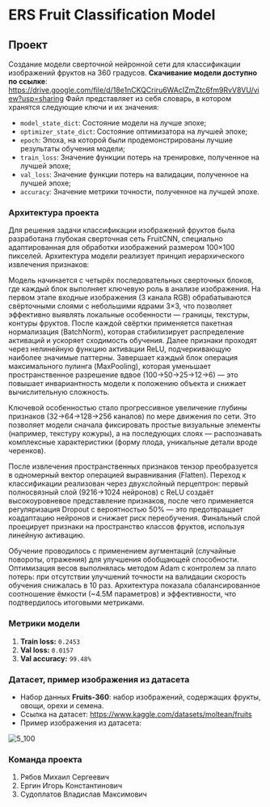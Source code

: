 # ERS Fruit Classification Model
## Проект


Создание модели сверточной нейронной сети для классификации изображений фруктов на 360 градусов.
**Скачивание модели доступно по ссылке**: https://drive.google.com/file/d/18e1nCKQCriru6WAcIZmZtc6fm9RvV8VU/view?usp=sharing
Файл представляет из себя словарь, в котором хранятся следующие ключи и их значения:
- `model_state_dict`: Состояние модели на лучше эпохе;
- `optimizer_state_dict`: Состояние оптимизатора на лучшей эпохе;
- `epoch`: Эпоха, на которой были продемонстрированы лучшие результаты обучения модели;
- `train_loss`: Значение функции потерь на тренировке, полученное на лучшей эпохе;
- `val_loss`: Значение функции потерь на валидации, полученное на лучшей эпохе;
- `accuracy`: Значение метрики точности, полученное на лучшей эпохе.

### Архитектура проекта

Для решения задачи классификации изображений фруктов была разработана глубокая сверточная сеть FruitCNN, специально адаптированная для обработки изображений размером 100×100 пикселей. Архитектура модели реализует принцип иерархического извлечения признаков:

Модель начинается с четырёх последовательных сверточных блоков, где каждый блок выполняет ключевую роль в анализе изображения. На первом этапе входные изображения (3 канала RGB) обрабатываются свёрточными слоями с небольшими ядрами 3×3, что позволяет эффективно выявлять локальные особенности — границы, текстуры, контуры фруктов. После каждой свёртки применяется пакетная нормализация (BatchNorm), которая стабилизирует распределение активаций и ускоряет сходимость обучения. Далее признаки проходят через нелинейную функцию активации ReLU, подчеркивающую наиболее значимые паттерны. Завершает каждый блок операция максимального пулинга (MaxPooling), которая уменьшает пространственное разрешение вдвое (100→50→25→12→6) — это повышает инвариантность модели к положению объекта и снижает вычислительную сложность.

Ключевой особенностью стало прогрессивное увеличение глубины признаков (32→64→128→256 каналов) по мере движения по сети. Это позволяет модели сначала фиксировать простые визуальные элементы (например, текстуру кожуры), а на последующих слоях — распознавать комплексные характеристики (форму плода, уникальные детали вроде черенков).

После извлечения пространственных признаков тензор преобразуется в одномерный вектор операцией выравнивания (Flatten). Переход к классификации реализован через двухслойный перцептрон: первый полносвязный слой (9216→1024 нейронов) с ReLU создаёт высокоуровневое представление признаков, после чего применяется регуляризация Dropout с вероятностью 50% — это предотвращает коадаптацию нейронов и снижает риск переобучения. Финальный слой проецирует признаки на пространство классов фруктов, используя линейную активацию.

Обучение проводилось с применением аугментаций (случайные повороты, отражения) для улучшения обобщающей способности. Оптимизация весов выполнялась методом Adam с контролем за плато потерь: при отсутствии улучшений точности на валидации скорость обучения снижалась в 10 раз. Архитектура показала сбалансированное соотношение ёмкости (~4.5M параметров) и эффективности, что подтвердилось итоговыми метриками.

### Метрики модели
1) **Train loss:** `0.2453`
2) **Val loss:** `0.0157`
3) **Val accuracy:** `99.48%`

### Датасет, пример изображения из датасета
- Набор данных **Fruits-360**: набор изображений, содержащих фрукты, овощи, орехи и семена.
- Ссылка на датасет: https://www.kaggle.com/datasets/moltean/fruits
- Пример изображения из датасета:

![5_100](https://github.com/user-attachments/assets/73445360-75b2-4d2a-b71e-48f3272e96f9)

### Команда проекта
1) Рябов Михаил Сергеевич
2) Ергин Игорь Константинович
3) Судоплатов Владислав Максимович
